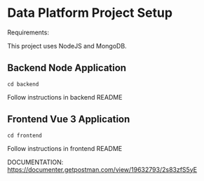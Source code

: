 # Data Platform Project Setup

Requirements:

This project uses NodeJS and MongoDB.

## Backend Node Application
```
cd backend
```
Follow instructions in backend README

## Frontend Vue 3 Application
```
cd frontend
```
Follow instructions in frontend README



DOCUMENTATION: https://documenter.getpostman.com/view/19632793/2s83zfS5yE
